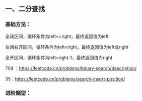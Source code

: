 ## 一、二分查找

### 基础方法：

全闭区间，循环条件为left<=right，最终返回值为left

左闭右开区间，循环条件为left<right，最终返回值为left或right

全开区间，循环条件为left<right-1，最终返回值为right

704 ：https://leetcode.cn/problems/binary-search/description/

35：https://leetcode.cn/problems/search-insert-position/

### 进阶题型：

